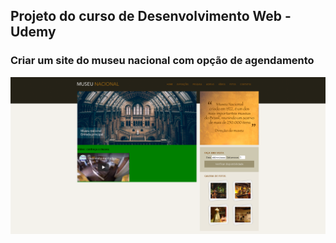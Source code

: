 ## Projeto do curso de Desenvolvimento Web - Udemy

### Criar um site do museu nacional com opção de agendamento

![](/imagens/screenshot.png)